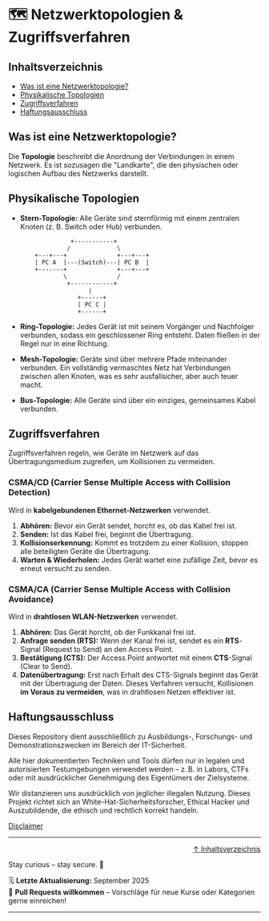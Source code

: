 # 🗺️ Netzwerktopologien & Zugriffsverfahren

## Inhaltsverzeichnis
- [Was ist eine Netzwerktopologie?](#was-ist-eine-netzwerktopologie)
- [Physikalische Topologien](#physikalische-topologien)
- [Zugriffsverfahren](#zugriffsverfahren)
- [Haftungsausschluss](#haftungsausschluss)



## Was ist eine Netzwerktopologie?
Die **Topologie** beschreibt die Anordnung der Verbindungen in einem Netzwerk. Es ist sozusagen die "Landkarte", die den physischen oder logischen Aufbau des Netzwerks darstellt.

## Physikalische Topologien

* **Stern-Topologie:** Alle Geräte sind sternförmig mit einem zentralen Knoten (z. B. Switch oder Hub) verbunden.
    ```
                  +-----------+
                 /             \
        +---+---+              +---+---+
        | PC A  |---(Switch)---| PC B  |
        +-------+              +---+---+
                \              /
                 +------------+
                       |
                    +------+
                    | PC C |
                    +------+
    ```

* **Ring-Topologie:** Jedes Gerät ist mit seinem Vorgänger und Nachfolger verbunden, sodass ein geschlossener Ring entsteht. Daten fließen in der Regel nur in eine Richtung.
* **Mesh-Topologie:** Geräte sind über mehrere Pfade miteinander verbunden. Ein vollständig vermaschtes Netz hat Verbindungen zwischen allen Knoten, was es sehr ausfallsicher, aber auch teuer macht.
* **Bus-Topologie:** Alle Geräte sind über ein einziges, gemeinsames Kabel verbunden.



## Zugriffsverfahren
Zugriffsverfahren regeln, wie Geräte im Netzwerk auf das Übertragungsmedium zugreifen, um Kollisionen zu vermeiden.

### CSMA/CD (Carrier Sense Multiple Access with Collision Detection)
Wird in **kabelgebundenen Ethernet-Netzwerken** verwendet.
1.  **Abhören:** Bevor ein Gerät sendet, horcht es, ob das Kabel frei ist.
2.  **Senden:** Ist das Kabel frei, beginnt die Übertragung.
3.  **Kollisionserkennung:** Kommt es trotzdem zu einer Kollision, stoppen alle beteiligten Geräte die Übertragung.
4.  **Warten & Wiederholen:** Jedes Gerät wartet eine zufällige Zeit, bevor es erneut versucht zu senden.

### CSMA/CA (Carrier Sense Multiple Access with Collision Avoidance)
Wird in **drahtlosen WLAN-Netzwerken** verwendet.
1.  **Abhören:** Das Gerät horcht, ob der Funkkanal frei ist.
2.  **Anfrage senden (RTS):** Wenn der Kanal frei ist, sendet es ein **RTS**-Signal (Request to Send) an den Access Point.
3.  **Bestätigung (CTS):** Der Access Point antwortet mit einem **CTS**-Signal (Clear to Send).
4.  **Datenübertragung:** Erst nach Erhalt des CTS-Signals beginnt das Gerät mit der Übertragung der Daten.
Dieses Verfahren versucht, Kollisionen **im Voraus zu vermeiden**, was in drahtlosen Netzen effektiver ist.



## Haftungsausschluss

Dieses Repository dient ausschließlich zu Ausbildungs-, Forschungs- und Demonstrationszwecken im Bereich der IT-Sicherheit.

Alle hier dokumentierten Techniken und Tools dürfen nur in legalen und autorisierten Testumgebungen verwendet werden – z. B. in Labors, CTFs oder mit ausdrücklicher Genehmigung des Eigentümers der Zielsysteme.

Wir distanzieren uns ausdrücklich von jeglicher illegalen Nutzung.
Dieses Projekt richtet sich an White-Hat-Sicherheitsforscher, Ethical Hacker und Auszubildende, die ethisch und rechtlich korrekt handeln.

[Disclaimer](/00-disclaimer/disclaimer.md)

--- 

<div align=right>

[↑ Inhaltsverzeichnis](#inhaltsverzeichnis)

</div>

Stay curious – stay secure. 🔐

🗓️ **Letzte Aktualisierung:** September 2025  
🤝 **Pull Requests willkommen** – Vorschläge für neue Kurse oder Kategorien gerne einreichen!

---
